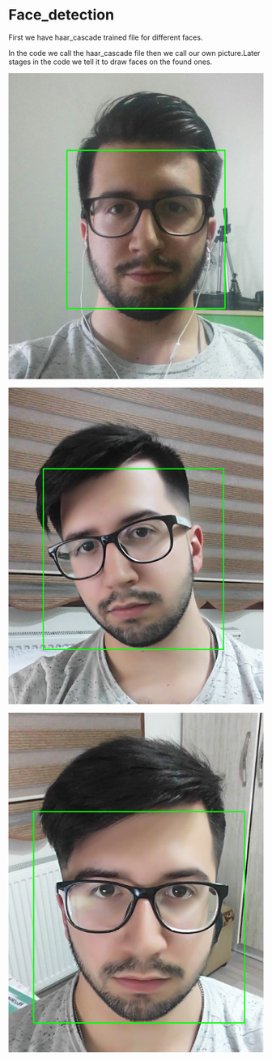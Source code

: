 # Face_detection

First we have haar_cascade trained file for different faces.

In the code we call the haar_cascade file then we call our own picture.Later stages in the code we tell it to draw faces on the found ones.


![Screenshot](ad1.png)

![Screenshot](ad2.png)

![Screenshot](ad3.png)

